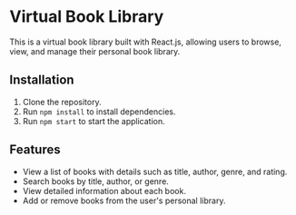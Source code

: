 # Virtual Book Library

This is a virtual book library built with React.js, allowing users to browse, view, and manage their personal book library.

## Installation

1. Clone the repository.
2. Run `npm install` to install dependencies.
3. Run `npm start` to start the application.

## Features

- View a list of books with details such as title, author, genre, and rating.
- Search books by title, author, or genre.
- View detailed information about each book.
- Add or remove books from the user's personal library.
